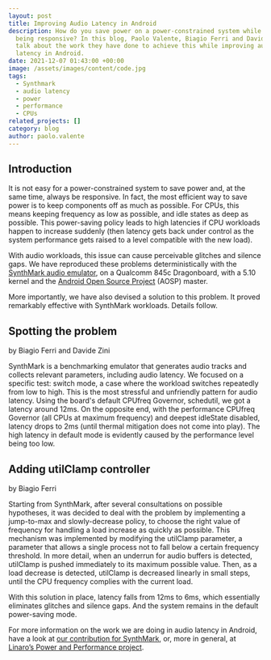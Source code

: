 ```yaml
---
layout: post
title: Improving Audio Latency in Android
description: How do you save power on a power-constrained system while always
  being responsive? In this blog, Paolo Valente, Biagio Ferri and Davide Zini
  talk about the work they have done to achieve this while improving audio
  latency in Android.
date: 2021-12-07 01:43:00 +00:00
image: /assets/images/content/code.jpg
tags:
  - Synthmark
  - audio latency
  - power
  - performance
  - CPUs
related_projects: []
category: blog
author: paolo.valente
---
```

## Introduction

It is not easy for a power-constrained system to save power and, at the same time, always be responsive. In fact, the most efficient way to save power is to keep components off as much as possible. For CPUs, this means keeping frequency as low as possible, and idle states as deep as possible. This power-saving policy leads to high latencies if CPU workloads happen to increase suddenly (then latency gets back under control as the system performance gets raised to a level compatible with the new load).

With audio workloads, this issue can cause perceivable glitches and silence gaps. We have reproduced these problems deterministically with the [SynthMark audio emulator](https://github.com/google/synthmark), on a Qualcomm 845c Dragonboard, with a 5.10 kernel and the [Android Open Source Project](https://www.google.com/url?q=https://source.android.com/docs&sa=D&source=docs&ust=1638889331613000&usg=AOvVaw0rjd4u8LELLhmN-PycSn39) (AOSP) master.

More importantly, we have also devised a solution to this problem. It proved remarkably effective with SynthMark workloads. Details follow.

## Spotting the problem

by Biagio Ferri and Davide Zini

SynthMark is a benchmarking emulator that generates audio tracks and collects relevant parameters, including audio latency. We focused on a specific test: switch mode, a case where the workload switches repeatedly from low to high. This is the most stressful and unfriendly pattern for audio latency. Using the board's default CPUfreq Governor, schedutil, we got a latency around 12ms. On the opposite end, with the performance CPUfreq Governor (all CPUs at maximum frequency) and deepest idleState disabled, latency drops to 2ms (until thermal mitigation does not come into play). The high latency in default mode is evidently caused by the performance level being too low.


## Adding utilClamp controller

by Biagio Ferri

Starting from SynthMark, after several consultations on possible hypotheses, it was decided to deal with the problem by implementing a jump-to-max and slowly-decrease policy, to choose the right value of frequency for handling a load increase as quickly as possible. This mechanism was implemented by modifying the utilClamp parameter, a parameter that allows a single process not to fall below a certain frequency threshold. In more detail, when an underrun for audio buffers is detected, utilClamp is pushed immediately to its maximum possible value. Then, as a load decrease is detected, utilClamp is decreased linearly in small steps, until the CPU frequency complies with the current load.

With this solution in place, latency falls from 12ms to 6ms, which essentially eliminates glitches and silence gaps. And the system remains in the default power-saving mode.

For more information on the work we are doing in audio latency in Android, have a look at [our contribution for SynthMark](https://github.com/google/synthmark/commit/0e0ce58bd04808970f1a4186ce3241e9035aca74), or, more in general, at [Linaro’s Power and Performance project](https://linaro.atlassian.net/wiki/spaces/PERF/overview).